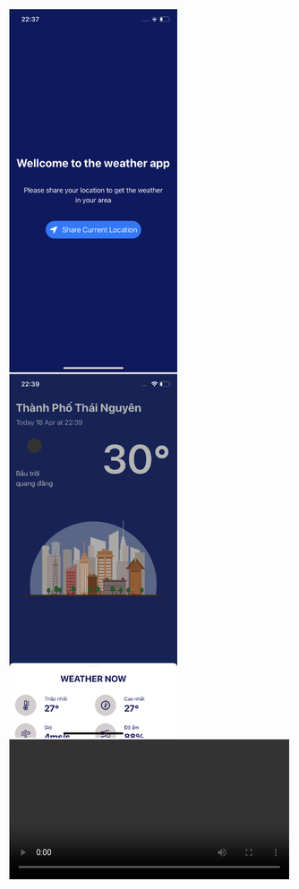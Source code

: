 <div style="display: inline-block;">
    <img src="./docs/img1.PNG" alt="Hình ảnh 1" width="300"/>
</div>
<div style="display: inline-block;">
    <img src="./docs/img2.PNG" alt="Hình ảnh 2" width="300"/>
</div>


<video controls width="500">
    <source src="./docs/video.MP4" type="video/mp4">
    Your browser does not support the video tag.
</video>


